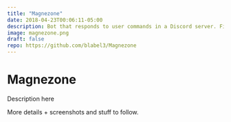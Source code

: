 ```yaml
---
title: "Magnezone"
date: 2018-04-23T00:06:11-05:00
description: Bot that responds to user commands in a Discord server. First time building using an API!
image: magnezone.png
draft: false
repo: https://github.com/blabel3/Magnezone
---
```


# Magnezone

Description here

More details + screenshots and stuff to follow. 
